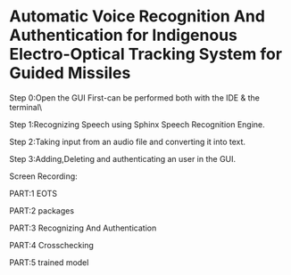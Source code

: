 
# Automatic Voice Recognition And Authentication for Indigenous Electro-Optical Tracking System for Guided Missiles



Step 0:Open the GUI First-can be performed both with the IDE & the terminal\


Step 1:Recognizing Speech using Sphinx Speech Recognition Engine.



Step 2:Taking input from an audio file and converting it into text.




Step 3:Adding,Deleting and authenticating an user in the GUI.


Screen Recording:



PART:1
EOTS


PART:2
packages


PART:3
Recognizing And Authentication


PART:4
Crosschecking



PART:5
trained model









